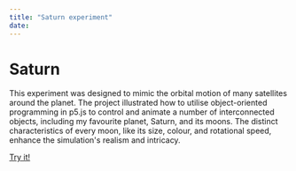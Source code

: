 ```yaml
---
title: "Saturn experiment"
date:
---
```

# Saturn 
This experiment was designed to mimic the orbital motion of many satellites around the planet. The project illustrated how to utilise object-oriented programming in p5.js to control and animate a number of interconnected objects, including my favourite planet, Saturn, and its moons. The distinct characteristics of every moon, like its size, colour, and rotational speed, enhance the simulation's realism and intricacy.

[Try it!](/skills-github-pages/Experiment66/Saturn/index.html)
